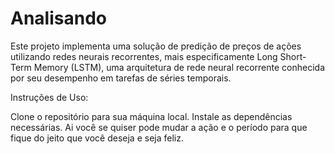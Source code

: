 # Analisando
Este projeto implementa uma solução de predição de preços de ações utilizando redes neurais recorrentes, mais especificamente Long Short-Term Memory (LSTM), uma arquitetura de rede neural recorrente conhecida por seu desempenho em tarefas de séries temporais.

Instruções de Uso:

Clone o repositório para sua máquina local.
Instale as dependências necessárias.
Ai você se quiser pode mudar a ação e o período para que fique do jeito que você deseja e seja feliz.

